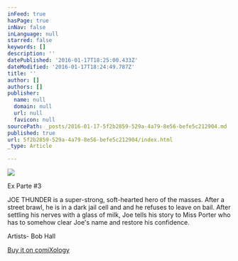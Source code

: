 ```yaml
---
inFeed: true
hasPage: true
inNav: false
inLanguage: null
starred: false
keywords: []
description: ''
datePublished: '2016-01-17T18:25:00.433Z'
dateModified: '2016-01-17T18:24:49.787Z'
title: ''
author: []
authors: []
publisher:
  name: null
  domain: null
  url: null
  favicon: null
sourcePath: _posts/2016-01-17-5f2b2859-529a-4a79-8e56-befe5c212904.md
published: true
url: 5f2b2859-529a-4a79-8e56-befe5c212904/index.html
_type: Article

---
```

![](https://the-grid-user-content.s3-us-west-2.amazonaws.com/a5db39d9-9a9c-49bb-b111-5a4f47b01062.png)

Ex Parte \#3 

JOE THUNDER is a super-strong, soft-hearted hero of the masses. After a street brawl, he is in a dark jail cell and and he refuses to leave on bail. After settling his nerves with a glass of milk, Joe tells his story to Miss Porter who has to somehow clear Joe's name and restore his confidence. 

Artists- Bob Hall

[Buy it on comiXology][0]

[0]: https://www.comixology.com/Ex-Parte-3/digital-comic/28674